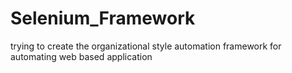 # Selenium_Framework
trying to create the organizational style automation framework for automating web based application
